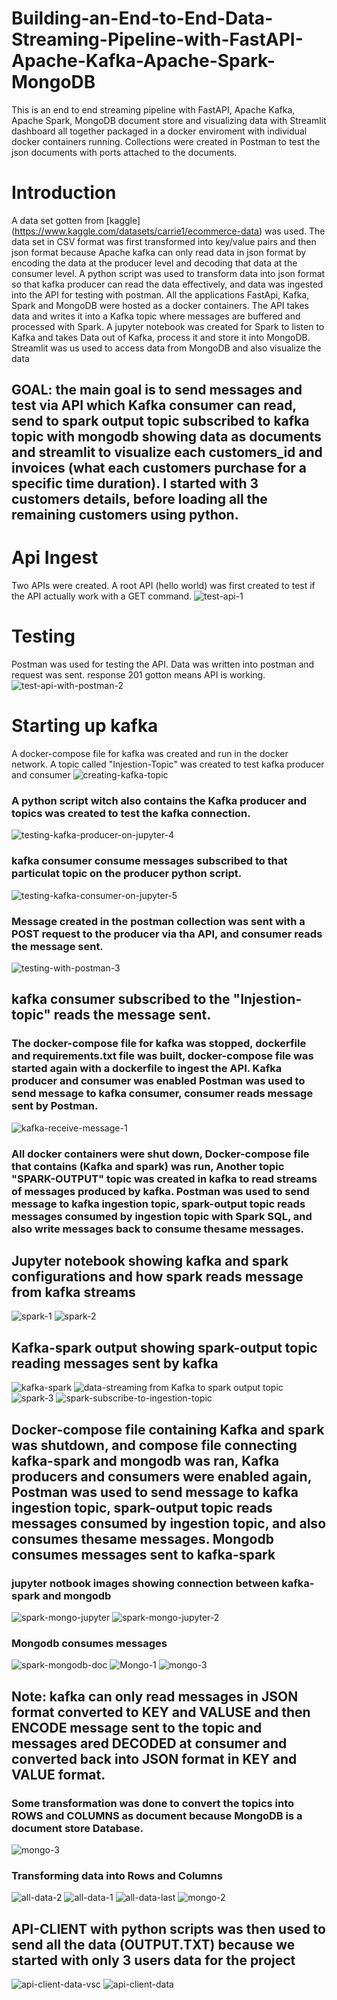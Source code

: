 # Building-an-End-to-End-Data-Streaming-Pipeline-with-FastAPI-Apache-Kafka-Apache-Spark-MongoDB
This is an end to end streaming pipeline with  FastAPI, Apache Kafka, Apache Spark, MongoDB document store and visualizing data with Streamlit dashboard all together packaged in a docker enviroment with individual docker containers running. Collections were created in Postman to test the json documents with ports attached to the documents.

# Introduction
A data set gotten from [kaggle] (https://www.kaggle.com/datasets/carrie1/ecommerce-data) was used. The data set in CSV format was first transformed into key/value pairs and then json format because Apache kafka can only read data in json format by encoding the data at the producer level and decoding that data at the consumer level. A python script was used to transform data into json format so that kafka producer can read the data effectively, and data was ingested into the API for testing with postman. All the applications FastApi, Kafka, Spark and MongoDB were hosted as a docker containers. The API takes data and writes it into a Kafka topic where messages are buffered and processed with Spark. A jupyter notebook was created for Spark to listen to Kafka and takes Data out of Kafka, process it and store it into MongoDB. Streamlit was us used to access data from MongoDB and also visualize the data
## GOAL: the main goal is to send messages and test via API which Kafka consumer can read, send to spark output topic subscribed to kafka topic with mongodb showing data as documents and streamlit to visualize each customers_id and invoices (what each customers purchase for a specific time duration). I started with 3 customers details, before loading all the remaining customers using python.

# Api Ingest
Two APIs were created. A root API (hello world) was first created to test if the API actually work with a GET command.
![test-api-1](https://github.com/liltims77/Building-an-End-to-End-Data-Streaming-Pipeline-with-FastAPI-Apache-Kafka-Apache-Spark-MongoDB/assets/41475769/de63dd51-e066-48c3-beae-531b4d8f874d)

# Testing
Postman was used for testing the API. Data was written into postman and request was sent. response 201 gotton means API is working.
![test-api-with-postman-2](https://github.com/liltims77/Building-an-End-to-End-Data-Streaming-Pipeline-with-FastAPI-Apache-Kafka-Apache-Spark-MongoDB/assets/41475769/97bcd7bb-de5a-4f00-be3c-db4fd3809d61)

# Starting up kafka
A docker-compose file for kafka was created and run in the docker network. A topic called "Injestion-Topic" was created to test kafka producer and consumer 
![creating-kafka-topic](https://github.com/liltims77/Building-an-End-to-End-Data-Streaming-Pipeline-with-FastAPI-Apache-Kafka-Apache-Spark-MongoDB/assets/41475769/c2ddc898-e593-40cb-b035-45e52114b383)

### A python script witch also contains the Kafka producer and topics was created to test the kafka connection.
![testing-kafka-producer-on-jupyter-4](https://github.com/liltims77/Building-an-End-to-End-Data-Streaming-Pipeline-with-FastAPI-Apache-Kafka-Apache-Spark-MongoDB/assets/41475769/63046d7b-bbb1-4764-a024-a1d8730955f1)

### kafka consumer consume messages subscribed to that particulat topic on the producer python script.
![testing-kafka-consumer-on-jupyter-5](https://github.com/liltims77/Building-an-End-to-End-Data-Streaming-Pipeline-with-FastAPI-Apache-Kafka-Apache-Spark-MongoDB/assets/41475769/007741ae-2331-4a26-99ef-0e58e36f6694)

### Message created in the postman collection was sent with a POST request to the producer via tha API, and consumer reads the message sent.
![testing-with-postman-3](https://github.com/liltims77/Building-an-End-to-End-Data-Streaming-Pipeline-with-FastAPI-Apache-Kafka-Apache-Spark-MongoDB/assets/41475769/2f2840a8-9c41-4452-87d2-dfd9dd8f0b6e)

## kafka consumer subscribed to the "Injestion-topic" reads the message sent.
### The docker-compose file for kafka was stopped, dockerfile and requirements.txt file was built, docker-compose file was started again with a dockerfile to ingest the API. Kafka producer and consumer was enabled Postman was used to send message to kafka consumer, consumer reads message sent by Postman.
![kafka-receive-message-1](https://github.com/liltims77/Building-an-End-to-End-Data-Streaming-Pipeline-with-FastAPI-Apache-Kafka-Apache-Spark-MongoDB/assets/41475769/a6c11df9-b6f4-4c3d-8124-d4b8c6d22971)

### All docker containers were shut down, Docker-compose file that contains (Kafka and spark) was run, Another topic "SPARK-OUTPUT" topic was created in kafka to read streams of messages produced by kafka. Postman was used to send message to kafka ingestion topic, spark-output topic reads messages consumed by ingestion topic with Spark SQL, and also write messages back to consume thesame messages.
## Jupyter notebook showing kafka and spark configurations and how spark reads message from kafka streams
![spark-1](https://github.com/liltims77/Building-an-End-to-End-Data-Streaming-Pipeline-with-FastAPI-Apache-Kafka-Apache-Spark-MongoDB/assets/41475769/497319f3-9369-4beb-ac3a-0c46005fe695)
![spark-2](https://github.com/liltims77/Building-an-End-to-End-Data-Streaming-Pipeline-with-FastAPI-Apache-Kafka-Apache-Spark-MongoDB/assets/41475769/bf50f333-151f-4a47-9ee7-16cc7ac4c78c)
## Kafka-spark output showing spark-output topic reading messages sent by kafka
![kafka-spark](https://github.com/liltims77/Building-an-End-to-End-Data-Streaming-Pipeline-with-FastAPI-Apache-Kafka-Apache-Spark-MongoDB/assets/41475769/11d18ae8-e0a6-4a1a-92d3-e7f5a9c83819)
![data-streaming from Kafka to spark output topic](https://github.com/liltims77/Building-an-End-to-End-Data-Streaming-Pipeline-with-FastAPI-Apache-Kafka-Apache-Spark-MongoDB/assets/41475769/d5631ea1-1892-4d1b-906b-5c17fb6df3cc)
![spark-3](https://github.com/liltims77/Building-an-End-to-End-Data-Streaming-Pipeline-with-FastAPI-Apache-Kafka-Apache-Spark-MongoDB/assets/41475769/f438800f-4610-433f-938f-0ac5d0c05ce4)
![spark-subscribe-to-ingestion-topic](https://github.com/liltims77/Building-an-End-to-End-Data-Streaming-Pipeline-with-FastAPI-Apache-Kafka-Apache-Spark-MongoDB/assets/41475769/58962c43-5cf7-47ba-b39e-a46b8b390978)

## Docker-compose file containing Kafka and spark was shutdown, and compose file connecting kafka-spark and mongodb was ran, Kafka producers and consumers were enabled again, Postman was used to send message to kafka ingestion topic, spark-output topic reads messages consumed by ingestion topic, and also consumes thesame messages. Mongodb consumes messages sent to kafka-spark 
### jupyter notbook images showing connection between kafka-spark and mongodb
![spark-mongo-jupyter](https://github.com/liltims77/Building-an-End-to-End-Data-Streaming-Pipeline-with-FastAPI-Apache-Kafka-Apache-Spark-MongoDB/assets/41475769/52c68bde-aefb-47cf-9108-1c4dd9fba75f)
![spark-mongo-jupyter-2](https://github.com/liltims77/Building-an-End-to-End-Data-Streaming-Pipeline-with-FastAPI-Apache-Kafka-Apache-Spark-MongoDB/assets/41475769/f34c760f-71e1-45d8-a10b-260d11a6b092)
### Mongodb consumes messages 
![spark-mongodb-doc](https://github.com/liltims77/Building-an-End-to-End-Data-Streaming-Pipeline-with-FastAPI-Apache-Kafka-Apache-Spark-MongoDB/assets/41475769/f723e89e-0af2-43a9-b221-79e835e98441)
![Mongo-1](https://github.com/liltims77/Building-an-End-to-End-Data-Streaming-Pipeline-with-FastAPI-Apache-Kafka-Apache-Spark-MongoDB/assets/41475769/bf011a4a-8c90-44de-8d1a-e4b1627fc9f1)
![mongo-3](https://github.com/liltims77/Building-an-End-to-End-Data-Streaming-Pipeline-with-FastAPI-Apache-Kafka-Apache-Spark-MongoDB/assets/41475769/2f06975e-8629-4af5-bbbf-48e5c7317412)

## Note: kafka can only read messages in JSON format converted to KEY and VALUSE and then ENCODE message sent to the topic and messages ared DECODED at consumer and converted back into JSON format in KEY and VALUE format.
### Some transformation was done to convert the topics into ROWS and COLUMNS as document because MongoDB is a document store Database.
![mongo-3](https://github.com/liltims77/Building-an-End-to-End-Data-Streaming-Pipeline-with-FastAPI-Apache-Kafka-Apache-Spark-MongoDB/assets/41475769/2f06975e-8629-4af5-bbbf-48e5c7317412)
### Transforming data into Rows and Columns
![all-data-2](https://github.com/liltims77/Building-an-End-to-End-Data-Streaming-Pipeline-with-FastAPI-Apache-Kafka-Apache-Spark-MongoDB/assets/41475769/ff5a53fa-be17-4258-83dc-4afa69332c6c)
![all-data-1](https://github.com/liltims77/Building-an-End-to-End-Data-Streaming-Pipeline-with-FastAPI-Apache-Kafka-Apache-Spark-MongoDB/assets/41475769/2e81b3d4-7287-44d1-bd5b-0bed3277234c)
![all-data-last](https://github.com/liltims77/Building-an-End-to-End-Data-Streaming-Pipeline-with-FastAPI-Apache-Kafka-Apache-Spark-MongoDB/assets/41475769/4a5b9662-5079-4f4b-81eb-41740fa72324)
![mongo-2](https://github.com/liltims77/Building-an-End-to-End-Data-Streaming-Pipeline-with-FastAPI-Apache-Kafka-Apache-Spark-MongoDB/assets/41475769/739e773e-a280-4169-85af-879e597c1461)

## API-CLIENT with python scripts was then used to send all the data (OUTPUT.TXT) because we started with only 3 users data for the project
![api-client-data-vsc](https://github.com/liltims77/Building-an-End-to-End-Data-Streaming-Pipeline-with-FastAPI-Apache-Kafka-Apache-Spark-MongoDB/assets/41475769/a5c59b21-b0b3-49f8-9d99-1602921e1c1a)
![api-client-data](https://github.com/liltims77/Building-an-End-to-End-Data-Streaming-Pipeline-with-FastAPI-Apache-Kafka-Apache-Spark-MongoDB/assets/41475769/8dc0b7ab-4237-493c-9f7a-541ceb926cc9)









